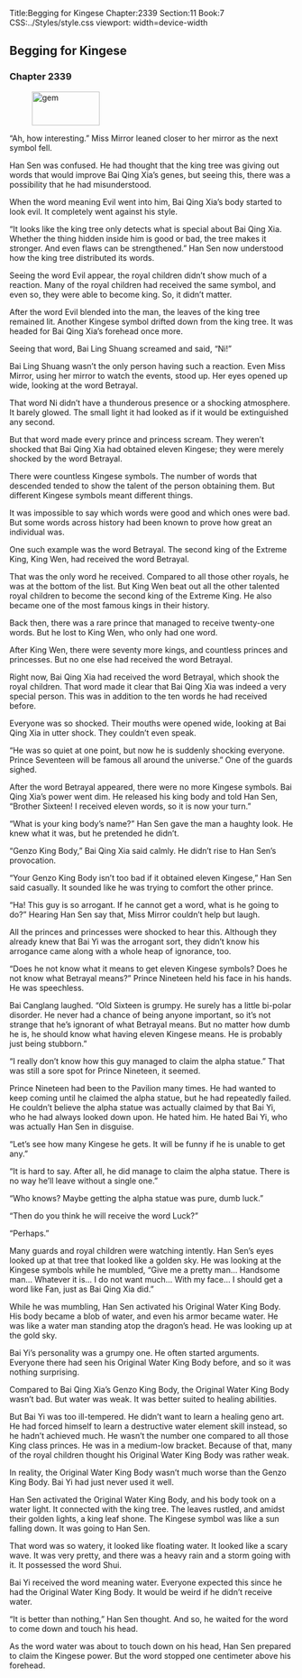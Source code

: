 Title:Begging for Kingese 
Chapter:2339 
Section:11 
Book:7 
CSS:../Styles/style.css 
viewport: width=device-width
  
## Begging for Kingese
### Chapter 2339 
<figure>
	<img src="../Images/gem.gif" alt="gem" id="gem" width="120" height="60" />
</figure>
  

  
  “Ah, how interesting.” Miss Mirror leaned closer to her mirror as the next symbol fell.

Han Sen was confused. He had thought that the king tree was giving out words that would improve Bai Qing Xia’s genes, but seeing this, there was a possibility that he had misunderstood.

When the word meaning Evil went into him, Bai Qing Xia’s body started to look evil. It completely went against his style.

“It looks like the king tree only detects what is special about Bai Qing Xia. Whether the thing hidden inside him is good or bad, the tree makes it stronger. And even flaws can be strengthened.” Han Sen now understood how the king tree distributed its words.

Seeing the word Evil appear, the royal children didn’t show much of a reaction. Many of the royal children had received the same symbol, and even so, they were able to become king. So, it didn’t matter.

After the word Evil blended into the man, the leaves of the king tree remained lit. Another Kingese symbol drifted down from the king tree. It was headed for Bai Qing Xia’s forehead once more.

Seeing that word, Bai Ling Shuang screamed and said, “Ni!”

Bai Ling Shuang wasn’t the only person having such a reaction. Even Miss Mirror, using her mirror to watch the events, stood up. Her eyes opened up wide, looking at the word Betrayal.

That word Ni didn’t have a thunderous presence or a shocking atmosphere. It barely glowed. The small light it had looked as if it would be extinguished any second.

But that word made every prince and princess scream. They weren’t shocked that Bai Qing Xia had obtained eleven Kingese; they were merely shocked by the word Betrayal.

There were countless Kingese symbols. The number of words that descended tended to show the talent of the person obtaining them. But different Kingese symbols meant different things.

It was impossible to say which words were good and which ones were bad. But some words across history had been known to prove how great an individual was.

One such example was the word Betrayal. The second king of the Extreme King, King Wen, had received the word Betrayal.

That was the only word he received. Compared to all those other royals, he was at the bottom of the list. But King Wen beat out all the other talented royal children to become the second king of the Extreme King. He also became one of the most famous kings in their history.

Back then, there was a rare prince that managed to receive twenty-one words. But he lost to King Wen, who only had one word.

After King Wen, there were seventy more kings, and countless princes and princesses. But no one else had received the word Betrayal.

Right now, Bai Qing Xia had received the word Betrayal, which shook the royal children. That word made it clear that Bai Qing Xia was indeed a very special person. This was in addition to the ten words he had received before.

Everyone was so shocked. Their mouths were opened wide, looking at Bai Qing Xia in utter shock. They couldn’t even speak.

“He was so quiet at one point, but now he is suddenly shocking everyone. Prince Seventeen will be famous all around the universe.” One of the guards sighed.

After the word Betrayal appeared, there were no more Kingese symbols. Bai Qing Xia’s power went dim. He released his king body and told Han Sen, “Brother Sixteen! I received eleven words, so it is now your turn.”

“What is your king body’s name?” Han Sen gave the man a haughty look. He knew what it was, but he pretended he didn’t.

“Genzo King Body,” Bai Qing Xia said calmly. He didn’t rise to Han Sen’s provocation.

“Your Genzo King Body isn’t too bad if it obtained eleven Kingese,” Han Sen said casually. It sounded like he was trying to comfort the other prince.

“Ha! This guy is so arrogant. If he cannot get a word, what is he going to do?” Hearing Han Sen say that, Miss Mirror couldn’t help but laugh.

All the princes and princesses were shocked to hear this. Although they already knew that Bai Yi was the arrogant sort, they didn’t know his arrogance came along with a whole heap of ignorance, too.

“Does he not know what it means to get eleven Kingese symbols? Does he not know what Betrayal means?” Prince Nineteen held his face in his hands. He was speechless.

Bai Canglang laughed. “Old Sixteen is grumpy. He surely has a little bi-polar disorder. He never had a chance of being anyone important, so it’s not strange that he’s ignorant of what Betrayal means. But no matter how dumb he is, he should know what having eleven Kingese means. He is probably just being stubborn.”

“I really don’t know how this guy managed to claim the alpha statue.” That was still a sore spot for Prince Nineteen, it seemed.

Prince Nineteen had been to the Pavilion many times. He had wanted to keep coming until he claimed the alpha statue, but he had repeatedly failed. He couldn’t believe the alpha statue was actually claimed by that Bai Yi, who he had always looked down upon. He hated him. He hated Bai Yi, who was actually Han Sen in disguise.

“Let’s see how many Kingese he gets. It will be funny if he is unable to get any.”

“It is hard to say. After all, he did manage to claim the alpha statue. There is no way he’ll leave without a single one.”

“Who knows? Maybe getting the alpha statue was pure, dumb luck.”

“Then do you think he will receive the word Luck?”

“Perhaps.”

Many guards and royal children were watching intently. Han Sen’s eyes looked up at that tree that looked like a golden sky. He was looking at the Kingese symbols while he mumbled, “Give me a pretty man… Handsome man… Whatever it is… I do not want much… With my face… I should get a word like Fan, just as Bai Qing Xia did.”

While he was mumbling, Han Sen activated his Original Water King Body. His body became a blob of water, and even his armor became water. He was like a water man standing atop the dragon’s head. He was looking up at the gold sky.

Bai Yi’s personality was a grumpy one. He often started arguments. Everyone there had seen his Original Water King Body before, and so it was nothing surprising.

Compared to Bai Qing Xia’s Genzo King Body, the Original Water King Body wasn’t bad. But water was weak. It was better suited to healing abilities.

But Bai Yi was too ill-tempered. He didn’t want to learn a healing geno art. He had forced himself to learn a destructive water element skill instead, so he hadn’t achieved much. He wasn’t the number one compared to all those King class princes. He was in a medium-low bracket. Because of that, many of the royal children thought his Original Water King Body was rather weak.

In reality, the Original Water King Body wasn’t much worse than the Genzo King Body. Bai Yi had just never used it well.

Han Sen activated the Original Water King Body, and his body took on a water light. It connected with the king tree. The leaves rustled, and amidst their golden lights, a king leaf shone. The Kingese symbol was like a sun falling down. It was going to Han Sen.

That word was so watery, it looked like floating water. It looked like a scary wave. It was very pretty, and there was a heavy rain and a storm going with it. It possessed the word Shui.

Bai Yi received the word meaning water. Everyone expected this since he had the Original Water King Body. It would be weird if he didn’t receive water.

“It is better than nothing,” Han Sen thought. And so, he waited for the word to come down and touch his head.

As the word water was about to touch down on his head, Han Sen prepared to claim the Kingese power. But the word stopped one centimeter above his forehead.
